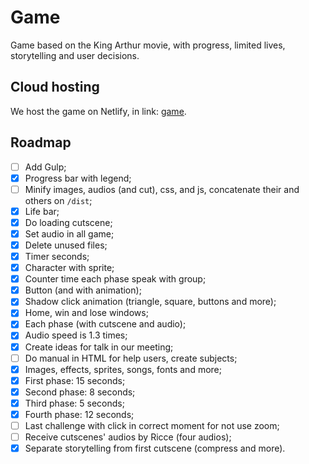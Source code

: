 # Game
Game based on the King Arthur movie, with progress, limited lives, storytelling and user decisions.

## Cloud hosting
We host the game on Netlify, in link: [game](https://em-busca-da-coroa.netlify.app).

## Roadmap
- [ ] Add Gulp;
- [X] Progress bar with legend;
- [ ] Minify images, audios (and cut), css, and js, concatenate their and others on `/dist`;
- [X] Life bar;
- [X] Do loading cutscene;
- [X] Set audio in all game;
- [X] Delete unused files;
- [X] Timer seconds;
- [X] Character with sprite;
- [X] Counter time each phase speak with group;
- [X] Button (and with animation);
- [X] Shadow click animation (triangle, square, buttons and more);
- [X] Home, win and lose windows;
- [X] Each phase (with cutscene and audio);
- [X] Audio speed is 1.3 times;
- [X] Create ideas for talk in our meeting;
- [ ] Do manual in HTML for help users, create subjects;
- [X] Images, effects, sprites, songs, fonts and more;
- [X] First phase: 15 seconds;
- [X] Second phase: 8 seconds;
- [X] Third phase: 5 seconds;
- [X] Fourth phase: 12 seconds;
- [ ] Last challenge with click in correct moment for not use zoom;
- [ ] Receive cutscenes' audios by Ricce (four audios);
- [X] Separate storytelling from first cutscene (compress and more).
